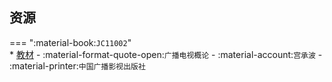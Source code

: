 ## 资源  
=== ":material-book:`JC11002`"  
    * [教材](http://api.cqu-openlib.cn/file?key=iKw6j31txgib) - :material-format-quote-open:`广播电视概论` - :material-account:`宫承波` - :material-printer:`中国广播影视出版社`  
